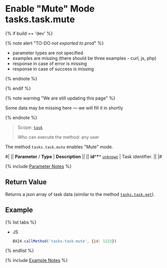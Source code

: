 # Enable "Mute" Mode tasks.task.mute

{% if build == 'dev' %}

{% note alert "TO-DO _not exported to prod_" %}

- parameter types are not specified
- examples are missing (there should be three examples - curl, js, php)
- response in case of error is missing
- response in case of success is missing
 
{% endnote %}

{% endif %}

{% note warning "We are still updating this page" %}

Some data may be missing here — we will fill it in shortly

{% endnote %}

> Scope: [`task`](../scopes/permissions.md)
>
> Who can execute the method: any user

The method `tasks.task.mute` enables "Mute" mode.

#|
|| **Parameter** / **Type** | **Description** ||
|| **id^*^**
[`unknown`](../data-types.md) | Task identifier. ||
|#

{% include [Parameter Notes](../../_includes/required.md) %}

## Return Value

Returns a json array of task data (similar to the method [`tasks.task.get`](./tasks-task-get.md)).

## Example

{% list tabs %}

- JS

    ```js
    BX24.callMethod('tasks.task.mute', {id: 1223})
    ```

{% endlist %}

{% include [Example Notes](../../_includes/examples.md) %}